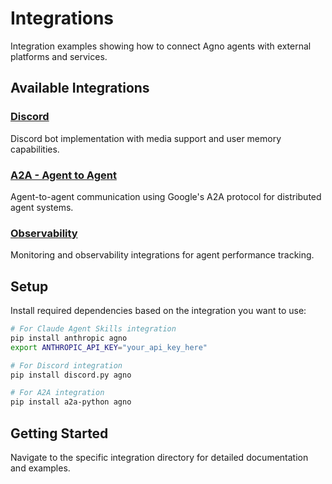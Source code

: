 # Integrations

Integration examples showing how to connect Agno agents with external platforms and services.


## Available Integrations

### [Discord](./discord/)
Discord bot implementation with media support and user memory capabilities.

### [A2A - Agent to Agent](./a2a/)
Agent-to-agent communication using Google's A2A protocol for distributed agent systems.

### [Observability](./observability/)
Monitoring and observability integrations for agent performance tracking.

## Setup

Install required dependencies based on the integration you want to use:

```bash
# For Claude Agent Skills integration
pip install anthropic agno
export ANTHROPIC_API_KEY="your_api_key_here"

# For Discord integration
pip install discord.py agno

# For A2A integration
pip install a2a-python agno
```

## Getting Started

Navigate to the specific integration directory for detailed documentation and examples.
